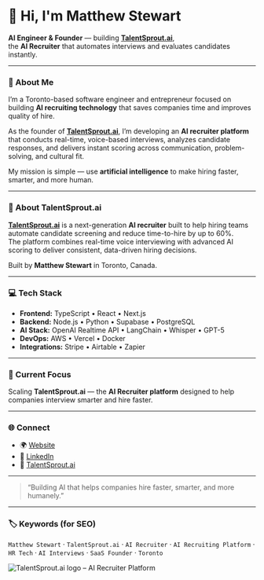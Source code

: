 # 👋 Hi, I'm Matthew Stewart

**AI Engineer & Founder** — building [**TalentSprout.ai**](https://www.talentsprout.ai),  
the **AI Recruiter** that automates interviews and evaluates candidates instantly.

---

### 🚀 About Me

I’m a Toronto-based software engineer and entrepreneur focused on building **AI recruiting technology** that saves companies time and improves quality of hire.

As the founder of [**TalentSprout.ai**](https://www.talentsprout.ai), I’m developing an **AI recruiter platform** that conducts real-time, voice-based interviews, analyzes candidate responses, and delivers instant scoring across communication, problem-solving, and cultural fit.

My mission is simple — use **artificial intelligence** to make hiring faster, smarter, and more human.

---

### 🧭 About TalentSprout.ai

[**TalentSprout.ai**](https://www.talentsprout.ai) is a next-generation **AI recruiter** built to help hiring teams automate candidate screening and reduce time-to-hire by up to 60%.  
The platform combines real-time voice interviewing with advanced AI scoring to deliver consistent, data-driven hiring decisions.

Built by **Matthew Stewart** in Toronto, Canada.

---

### 💻 Tech Stack
- **Frontend:** TypeScript • React • Next.js  
- **Backend:** Node.js • Python • Supabase • PostgreSQL  
- **AI Stack:** OpenAI Realtime API • LangChain • Whisper • GPT-5  
- **DevOps:** AWS • Vercel • Docker  
- **Integrations:** Stripe • Airtable • Zapier  

---

### 🌱 Current Focus
Scaling **TalentSprout.ai** — the **AI Recruiter platform** designed to help companies interview smarter and hire faster.

---

### 🌐 Connect
- 🌍 [Website](https://www.matthewstewart.xyz)  
- 💼 [LinkedIn](https://www.linkedin.com/in/matthewstewartxyz)  
- 🤖 [TalentSprout.ai](https://www.talentsprout.ai)

---

> “Building AI that helps companies hire faster, smarter, and more humanely.”

---

### 🏷️ Keywords (for SEO)
`Matthew Stewart` · `TalentSprout.ai` · `AI Recruiter` · `AI Recruiting Platform` · `HR Tech` · `AI Interviews` · `SaaS Founder` · `Toronto`

![TalentSprout.ai logo – AI Recruiter Platform](https://www.talentsprout.ai/logo.png)
